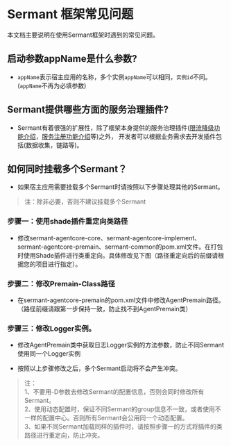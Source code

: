 # Sermant 框架常见问题

本文档主要说明在使用Sermant框架时遇到的常见问题。

## 启动参数appName是什么参数?

- `appName`表示宿主应用的名称，多个实例`appName`可以相同，`实例id`不同。(`appName`不再为必填参数)

## Sermant提供哪些方面的服务治理插件?

- Sermant有着很强的扩展性，除了框架本身提供的服务治理插件([限流降级功能介绍](../plugin/flowcontrol.md)，[服务注册功能介绍](../plugin/service-registry.md)等)之外， 开发者可以根据业务需求去开发插件包括(数据收集，链路等)。

## 如何同时挂载多个Sermant？

- 如果宿主应用需要挂载多个Sermant时请按照以下步骤处理其他的Sermant。

> 注：除非必要，否则不建议挂载多个Sermant

### 步骤一：使用shade插件重定向类路径

- 修改sermant-agentcore-core、sermant-agentcore-implement、sermant-agentcore-premain、sermant-common的pom.xml文件。在打包时使用Shade插件进行类重定向。具体修改见下图（路径重定向后的前缀请根据您的项目进行指定）。

<MyImage src="/docs-img/package.png"/>

### 步骤二：修改Premain-Class路径

- 在sermant-agentcore-premain的pom.xml文件中修改AgentPremain路径。（路径前缀请跟第一步保持一致，防止找不到AgentPremain类）


<MyImage src="/docs-img/premain-classpath.png"/>

### 步骤三：修改Logger实例。

- 修改AgentPremain类中获取日志Logger实例的方法参数，防止不同Sermant使用同一个Logger实例

<MyImage src="/docs-img/sermant-log.png"/>

- 按照以上步骤修改之后，多个Sermant启动将不会产生冲突。

> 注：  
> 1、不要用-D参数去修改Sermant的配置信息，否则会同时修改所有Sermant。  
> 2、使用动态配置时，保证不同Sermant的group信息不一致，或者使用不一样的配置中心。否则所有Sermant会公用同一个动态配置。  
> 3、如果不同Sermant加载同样的插件时，请按照步骤一的方式将插件的类路径进行重定向，防止冲突。
